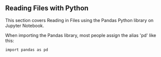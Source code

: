 ## Reading Files with Python

This section covers Reading in Files using the Pandas Python library on Jupyter Notebook.

When importing the Pandas library, most people assign the alias 'pd' like this:

```
import pandas as pd
```

